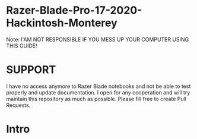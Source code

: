 # Razer-Blade-Pro-17-2020-Hackintosh-Monterey
Note: I'AM NOT RESPONSIBLE IF YOU MESS UP YOUR COMPUTER USING THIS GUIDE!

# SUPPORT
I have no access anymore to Razer Blade notebooks and not be able to test properly and update documentation. I open for any cooperation and will try maintain this repository as much as possible. Please fill free to create Pull Requests.

# Intro
